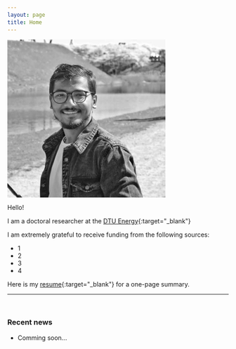 ```yaml
---
layout: page
title: Home
---
```


<p><img src="assets/fig/cp.jpeg" alt="Chiku Parida" align="middle" width="360px"></p>

Hello!

I am a doctoral researcher at the [DTU Energy](https://www.energy.dtu.dk/){:target="_blank"}

I am extremely grateful to receive funding from the following sources:     
* 1  
* 2 
* 3
* 4

Here is my [resume](assets/files/Chikuparida_dtu_energy_cv.pdf){:target="_blank"} for a one-page summary.


---------------------------------
<br>

### Recent news


<!-- 
comment out the unecessary things
 -->


* Comming soon...




